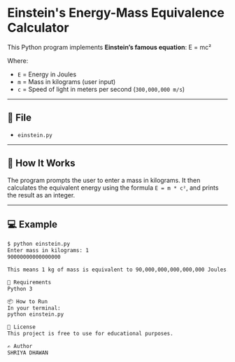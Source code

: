 # Einstein's Energy-Mass Equivalence Calculator

This Python program implements **Einstein’s famous equation**:
E = mc²


Where:
- `E` = Energy in Joules  
- `m` = Mass in kilograms (user input)  
- `c` = Speed of light in meters per second (`300,000,000 m/s`)

---

## 📄 File

- `einstein.py`

---

## 🚀 How It Works

The program prompts the user to enter a mass in kilograms. It then calculates the equivalent energy using the formula `E = m * c²`, and prints the result as an integer.

---

## 💻 Example

```bash
$ python einstein.py
Enter mass in kilograms: 1
90000000000000000

This means 1 kg of mass is equivalent to 90,000,000,000,000,000 Joules.

🧠 Requirements
Python 3

📦 How to Run
In your terminal:
python einstein.py

📝 License
This project is free to use for educational purposes.

✍️ Author
SHRIYA DHAWAN
